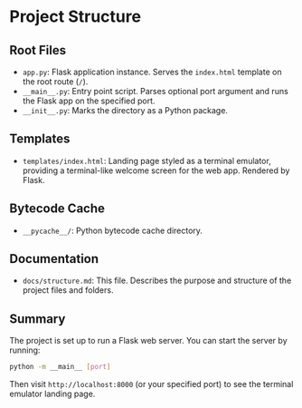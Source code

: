 # Project Structure

## Root Files

- `app.py`: Flask application instance. Serves the `index.html` template on the root route (`/`).
- `__main__.py`: Entry point script. Parses optional port argument and runs the Flask app on the specified port.
- `__init__.py`: Marks the directory as a Python package.

## Templates
- `templates/index.html`: Landing page styled as a terminal emulator, providing a terminal-like welcome screen for the web app. Rendered by Flask.

## Bytecode Cache
- `__pycache__/`: Python bytecode cache directory.

## Documentation
- `docs/structure.md`: This file. Describes the purpose and structure of the project files and folders.

## Summary
The project is set up to run a Flask web server. You can start the server by running:

```bash
python -m __main__ [port]
```

Then visit `http://localhost:8000` (or your specified port) to see the terminal emulator landing page.

